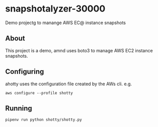 # snapshotalyzer-30000

Demo projectg to manange AWS EC@ instance snapshots

## About
This project is a demo, amnd uses boto3 to manage AWS EC2 instance snapshots.

## Configuring

ahotty uses the configuration file created by the AWs cli. e.g.

`aws configure --profile shotty`

## Running

`pipenv run python shotty/shotty.py`